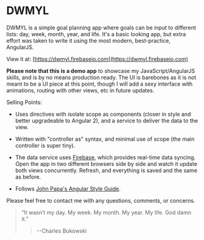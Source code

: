 # DWMYL

DWMYL is a simple goal planning app where goals can be input to different lists: day, week, month, year, and life. It's a basic looking app, but extra effort was taken to write it using the most modern, best-practice, AngularJS.

View it at: [https://dwmyl.firebaseio.com](https://dwmyl.firebaseio.com)

**Please note that this is a demo app** to showcase my JavaScript/AngularJS skills, and is by no means production ready. The UI is barebones as it is not meant to be a UI piece at this point, though I will add a sexy interface with animations, routing with other views, etc in future updates.

Selling Points:

* Uses directives with isolate scope as components (closer in style and better upgradeable to Angular 2), and a service to deliver the data to the view. 

* Written with "controller as" syntax, and minimal use of scope (the main controller is super tiny).

* The data service uses [Firebase](https://www.firebase.com/), which provides real-time data syncing. Open the app in two different browsers side by side and watch it update both views concurrently. Refresh, and everything is saved and the same as before.

* Follows [John Papa's Angular Style Guide](https://github.com/johnpapa/angular-styleguide).

Please feel free to contact me with any questions, comments, or concerns.

>“It wasn’t my day. My week. My month. My year. My life. God damn it.”
> > --Charles Bukowski